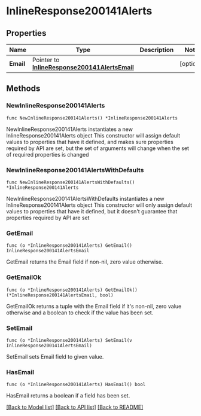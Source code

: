 # InlineResponse200141Alerts

## Properties

Name | Type | Description | Notes
------------ | ------------- | ------------- | -------------
**Email** | Pointer to [**InlineResponse200141AlertsEmail**](InlineResponse200141AlertsEmail.md) |  | [optional] 

## Methods

### NewInlineResponse200141Alerts

`func NewInlineResponse200141Alerts() *InlineResponse200141Alerts`

NewInlineResponse200141Alerts instantiates a new InlineResponse200141Alerts object
This constructor will assign default values to properties that have it defined,
and makes sure properties required by API are set, but the set of arguments
will change when the set of required properties is changed

### NewInlineResponse200141AlertsWithDefaults

`func NewInlineResponse200141AlertsWithDefaults() *InlineResponse200141Alerts`

NewInlineResponse200141AlertsWithDefaults instantiates a new InlineResponse200141Alerts object
This constructor will only assign default values to properties that have it defined,
but it doesn't guarantee that properties required by API are set

### GetEmail

`func (o *InlineResponse200141Alerts) GetEmail() InlineResponse200141AlertsEmail`

GetEmail returns the Email field if non-nil, zero value otherwise.

### GetEmailOk

`func (o *InlineResponse200141Alerts) GetEmailOk() (*InlineResponse200141AlertsEmail, bool)`

GetEmailOk returns a tuple with the Email field if it's non-nil, zero value otherwise
and a boolean to check if the value has been set.

### SetEmail

`func (o *InlineResponse200141Alerts) SetEmail(v InlineResponse200141AlertsEmail)`

SetEmail sets Email field to given value.

### HasEmail

`func (o *InlineResponse200141Alerts) HasEmail() bool`

HasEmail returns a boolean if a field has been set.


[[Back to Model list]](../README.md#documentation-for-models) [[Back to API list]](../README.md#documentation-for-api-endpoints) [[Back to README]](../README.md)


